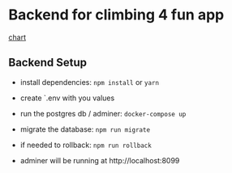 # Backend for climbing 4 fun app

[chart](https://app.lucidchart.com/lucidchart/ccd82c98-5f2a-40fd-b136-8dff557bd8bc/edit?beaconFlowId=F2044FC3C236EC0B&page=0_0#)

## Backend Setup

* install dependencies: `npm install` or `yarn`
* create `.env with you values
* run the postgres db / adminer: `docker-compose up`
* migrate the database: `npm run migrate`

* if needed to rollback: `npm run rollback`

* adminer will be running at http://localhost:8099

